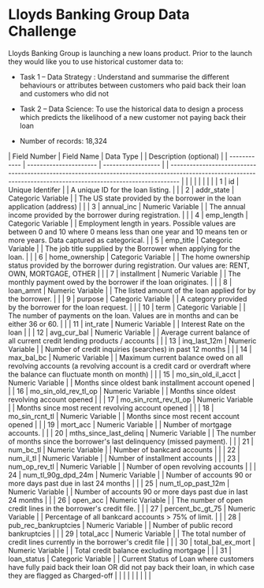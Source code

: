 # Lloyds Banking Group Data Challenge

Lloyds Banking Group is launching a new loans product. Prior to the launch they would like you to use historical customer data to:
* Task 1 – Data Strategy : Understand and summarise the different behaviours or attributes between customers who paid back their loan and customers who did not
* Task 2 – Data Science: To use the historical data to design a process which predicts the likelihood of a new customer not paying back their loan


* Number of records: 18,324


| Field Number | Field Name             | Data Type          |  | Description (optional)                                                                                                                                          |
| ------------ | ---------------------- | ------------------ |  | --------------------------------------------------------------------------------------------------------------------------------------------------------------- |
|              |                        |                    |  |                                                                                                                                                                 |  |
| 1            | id                     | Unique Identifer   |  | A unique ID for the loan listing.                                                                                                                               |  |
| 2            | addr_state             | Categoric Variable |  | The US state provided by the borrower in the loan application (address)                                                                                         |  |
| 3            | annual_inc             | Numeric Variable   |  | The annual income provided by the borrower during registration.                                                                                                 |  |
| 4            | emp_length             | Categoric Variable |  | Employment length in years. Possible values are between 0 and 10 where 0 means less than one year and 10 means ten or more years. Data captured as categorical. |
| 5            | emp_title              | Categoric Variable |  | The job title supplied by the Borrower when applying for the loan.                                                                                              |  |
| 6            | home_ownership         | Categoric Variable |  | The home ownership status provided by the borrower during registration. Our values are: RENT, OWN, MORTGAGE, OTHER                                              |  |
| 7            | installment            | Numeric Variable   |  | The monthly payment owed by the borrower if the loan originates.                                                                                                |  |
| 8            | loan_amnt              | Numeric Variable   |  | The listed amount of the loan applied for by the borrower.                                                                                                      |  |
| 9            | purpose                | Categoric Variable |  | A category provided by the borrower for the loan request.                                                                                                       |  |
| 10           | term                   | Categoric Variable |  | The number of payments on the loan. Values are in months and can be either 36 or 60.                                                                            |  |
| 11           | int_rate               | Numeric Variable   |  | Interest Rate on the loan                                                                                                                                       |  |
| 12           | avg_cur_bal            | Numeric Variable   |  | Average current balance of all current credit lending products / accounts                                                                                       |  |
| 13           | inq_last_12m           | Numeric Variable   |  | Number of credit inquiries (searches) in past 12 months                                                                                                         |  |
| 14           | max_bal_bc             | Numeric Variable   |  | Maximum current balance owed on all revolving accounts (a revolving account is a credit card or overdraft where the balance can fluctuate month on month)       |  |
| 15           | mo_sin_old_il_acct     | Numeric Variable   |  | Months since oldest bank installment account opened                                                                                                             |  |
| 16           | mo_sin_old_rev_tl_op   | Numeric Variable   |  | Months since oldest revolving account opened                                                                                                                    |  |
| 17           | mo_sin_rcnt_rev_tl_op  | Numeric Variable   |  | Months since most recent revolving account opened                                                                                                               |  |
| 18           | mo_sin_rcnt_tl         | Numeric Variable   |  | Months since most recent account opened                                                                                                                         |  |
| 19           | mort_acc               | Numeric Variable   |  | Number of mortgage accounts.                                                                                                                                    |  |
| 20           | mths_since_last_delinq | Numeric Variable   |  | The number of months since the borrower's last delinquency (missed payment).                                                                                    |  |
| 21           | num_bc_tl              | Numeric Variable   |  | Number of bankcard accounts                                                                                                                                     |  |
| 22           | num_il_tl              | Numeric Variable   |  | Number of installment accounts                                                                                                                                  |  |
| 23           | num_op_rev_tl          | Numeric Variable   |  | Number of open revolving accounts                                                                                                                               |  |
| 24           | num_tl_90g_dpd_24m     | Numeric Variable   |  | Number of accounts 90 or more days past due in last 24 months                                                                                                   |  |
| 25           | num_tl_op_past_12m     | Numeric Variable   |  | Number of accounts 90 or more days past due in last 24 months                                                                                                   |  |
| 26           | open_acc               | Numeric Variable   |  | The number of open credit lines in the borrower's credit file.                                                                                                  |  |
| 27           | percent_bc_gt_75       | Numeric Variable   |  | Percentage of all bankcard accounts > 75% of limit.                                                                                                             |  |
| 28           | pub_rec_bankruptcies   | Numeric Variable   |  | Number of public record bankruptcies                                                                                                                            |  |
| 29           | total_acc              | Numeric Variable   |  | The total number of credit lines currently in the borrower's credit file                                                                                        |  |
| 30           | total_bal_ex_mort      | Numeric Variable   |  | Total credit balance excluding mortgage                                                                                                                         |  |
| 31           | loan_status            | Categoric Variable |  | Current Status of Loan where customers have fully paid back their loan OR did not pay back their loan, in which case they are flagged as Charged-off            |  |
|              |                        |                    |  |                                                                                                                                                                 |  |
